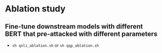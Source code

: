 # Ablation study

## Fine-tune downstream models with different BERT that pre-attacked with different parameters

- `sh qnli_ablation.sh` or `sh qqp_ablation.sh`
